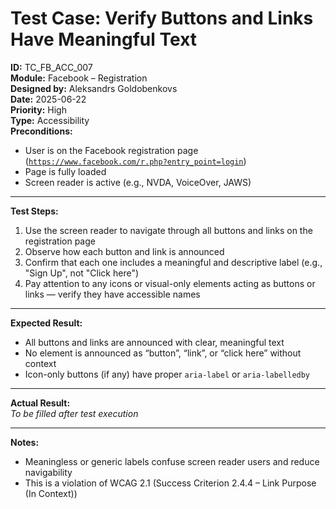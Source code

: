# Test Case: Verify Buttons and Links Have Meaningful Text

**ID:** TC_FB_ACC_007  
**Module:** Facebook – Registration  
**Designed by:** Aleksandrs Goldobenkovs  
**Date:** 2025-06-22  
**Priority:** High  
**Type:** Accessibility  
**Preconditions:**  
- User is on the Facebook registration page  ([`https://www.facebook.com/r.php?entry_point=login`](https://www.facebook.com/r.php?entry_point=login))
- Page is fully loaded  
- Screen reader is active (e.g., NVDA, VoiceOver, JAWS)

---

**Test Steps:**

1. Use the screen reader to navigate through all buttons and links on the registration page  
2. Observe how each button and link is announced  
3. Confirm that each one includes a meaningful and descriptive label (e.g., "Sign Up", not "Click here")  
4. Pay attention to any icons or visual-only elements acting as buttons or links — verify they have accessible names

---

**Expected Result:**  
- All buttons and links are announced with clear, meaningful text  
- No element is announced as “button”, “link”, or “click here” without context  
- Icon-only buttons (if any) have proper `aria-label` or `aria-labelledby`

---

**Actual Result:**  
_To be filled after test execution_

---

**Notes:**  
- Meaningless or generic labels confuse screen reader users and reduce navigability  
- This is a violation of WCAG 2.1 (Success Criterion 2.4.4 – Link Purpose (In Context))

